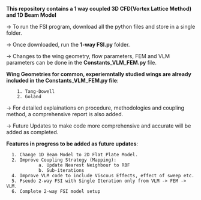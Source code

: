 **This repository contains a 1 way coupled 3D CFD(Vortex Lattice Method) and 1D Beam Model**

-> To run the FSI program, download all the python files and store in a single folder. 

-> Once downloaded, run the **1-way FSI.py** folder. 

-> Changes to the wing geometry, flow parameters, FEM and VLM parameters can be done in the **Constants_VLM_FEM.py** file. 

**Wing Geometries for common, experiemntally studied wings are already included in the Constants_VLM_FEM.py file**:

        1. Tang-Dowell
        2. Goland

-> For detailed explainations on procedure, methodologies and coupling method, a comprehensive report is also added. 

-> Future Updates to make code more comprehensive and accurate will be added as completed. 

**Features in progress to be added as future updates**:

      1. Change 1D Beam Model to 2D Flat Plate Model.
      2. Improve Coupling Strategy (Mapping):
                a. Update Nearest Neighbour to RBF
                b. Sub-iterations
      4. Improve VLM code to include Viscous Effects, effect of sweep etc. 
      5. Pseudo 2-way FSI with Single Iteration only from VLM -> FEM -> VLM.
      6. Complete 2-way FSI model setup 

   
